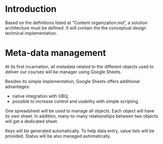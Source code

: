<script src="https://cdn.jsdelivr.net/npm/mermaid/dist/mermaid.min.js"></script>

# Introduction
Based on the definitions listed at “Content organization.md”, a solution architecture must be defined. It will contain the the conceptual design technical implementation.

# Meta-data management
At its first incarnation, all metadata related to the different objects used to deliver our courses will be manager using Google Sheets.

Besides its simple implementation, Google Sheets offers additional advantages:
- native integration with GBQ;
- possible to increase control and usability with simple scripting.

One spreadsheet will be used to manage all objects. Each object will have its own sheet. In addition, many-to-many relationships between two objects will get a dedicated sheet.

Keys will be generated automatically. To help data entry, value lists will be provided. Status will be also managed automatically.